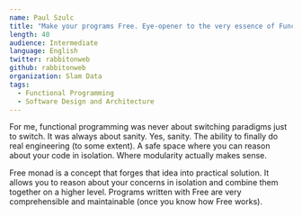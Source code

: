 ```yaml
---
name: Paul Szulc
title: "Make your programs Free. Eye-opener to the very essence of Functional Programming"
length: 40
audience: Intermediate
language: English
twitter: rabbitonweb
github: rabbitonweb
organization: Slam Data
tags:
  - Functional Programming
  - Software Design and Architecture
---
```

For me, functional programming was never about switching paradigms just to switch. It was always about sanity. Yes, sanity. The ability to finally do real engineering (to some extent). A safe space where you can reason about your code in isolation. Where modularity actually makes sense. 

Free monad is a concept that forges that idea into practical solution. It allows you to reason about your concerns in isolation and combine them together on a higher level. Programs written with Free are very comprehensible and maintainable (once you know how Free works).